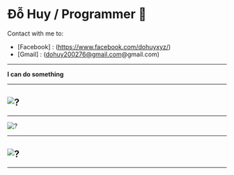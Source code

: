 # Đỗ Huy / Programmer 🐞
Contact with me to: 
- [Facebook] : (https://www.facebook.com/dohuyxyz/)
- [Gmail] : (dohuy200276@gmail.com@gmail.com)
---
**I can do something**

*** 

![?](https://github-readme-stats.vercel.app/api?username=DoHuy5360&show_icons=true&theme=dracula)
---
***

![?](https://github-profile-trophy.vercel.app/?username=DoHuy5360&theme=dracula)

***

![?](https://github-readme-stats.vercel.app/api/top-langs/?username=DoHuy5360&layout=compact&langs_count=8&theme=dracula)
---
***
